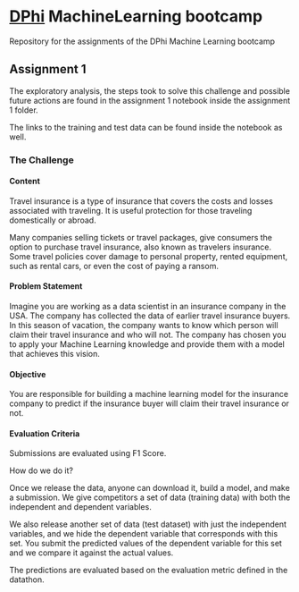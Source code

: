 # [DPhi](https://dphi.tech/) MachineLearning bootcamp
Repository for the assignments of the DPhi Machine Learning bootcamp 

## Assignment 1

The exploratory analysis, the steps took to solve this challenge and possible future actions are found in the assignment 1 notebook inside the assignment 1 folder.

The links to the training and test data can be found inside the notebook as well.

### The Challenge
#### Content

Travel insurance is a type of insurance that covers the costs and losses associated with traveling. It is useful protection for those traveling domestically or abroad.

Many companies selling tickets or travel packages, give consumers the option to purchase travel insurance, also known as travelers insurance. Some travel policies cover damage to personal property, rented equipment, such as rental cars, or even the cost of paying a ransom. 

#### Problem Statement

Imagine you are working as a data scientist in an insurance company in the USA. The company has collected the data of earlier travel insurance buyers. In this season of vacation, the company wants to know which person will claim their travel insurance and who will not. The company has chosen you to apply your Machine Learning knowledge and provide them with a model that achieves this vision.

#### Objective

You are responsible for building a machine learning model for the insurance company to predict if the insurance buyer will claim their travel insurance or not.

#### Evaluation Criteria

Submissions are evaluated using F1 Score.

How do we do it? 

Once we release the data, anyone can download it, build a model, and make a submission. We give competitors a set of data (training data) with both the independent and dependent variables. 

We also release another set of data (test dataset) with just the independent variables, and we hide the dependent variable that corresponds with this set. You submit the predicted values of the dependent variable for this set and we compare it against the actual values. 

The predictions are evaluated based on the evaluation metric defined in the datathon.


